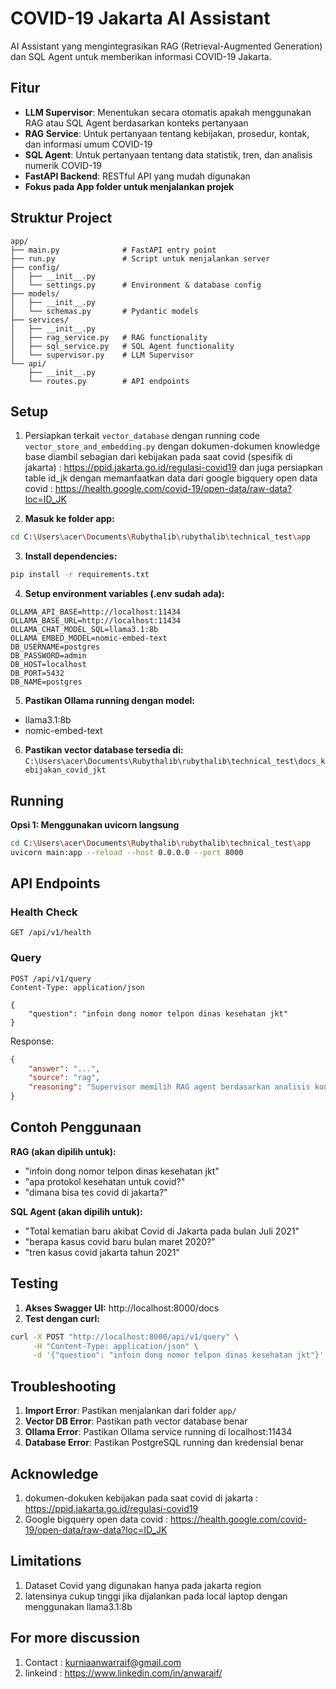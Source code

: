 # COVID-19 Jakarta AI Assistant

AI Assistant yang mengintegrasikan RAG (Retrieval-Augmented Generation) dan SQL Agent untuk memberikan informasi COVID-19 Jakarta.

## Fitur

- **LLM Supervisor**: Menentukan secara otomatis apakah menggunakan RAG atau SQL Agent berdasarkan konteks pertanyaan
- **RAG Service**: Untuk pertanyaan tentang kebijakan, prosedur, kontak, dan informasi umum COVID-19
- **SQL Agent**: Untuk pertanyaan tentang data statistik, tren, dan analisis numerik COVID-19
- **FastAPI Backend**: RESTful API yang mudah digunakan
- **Fokus pada App folder untuk menjalankan projek**

## Struktur Project

```
app/
├── main.py              # FastAPI entry point
├── run.py               # Script untuk menjalankan server
├── config/
│   ├── __init__.py
│   └── settings.py      # Environment & database config
├── models/
│   ├── __init__.py
│   └── schemas.py       # Pydantic models
├── services/
│   ├── __init__.py
│   ├── rag_service.py   # RAG functionality
│   ├── sql_service.py   # SQL Agent functionality
│   └── supervisor.py    # LLM Supervisor
└── api/
    ├── __init__.py
    └── routes.py        # API endpoints
```

## Setup
1. Persiapkan terkait `vector_database` dengan running code `vector_store_and_embedding.py` dengan dokumen-dokumen knowledge base diambil sebagian dari kebijakan pada saat covid (spesifik di jakarta) : https://ppid.jakarta.go.id/regulasi-covid19 dan juga persiapkan table id_jk dengan memanfaatkan data dari google bigquery open data covid : https://health.google.com/covid-19/open-data/raw-data?loc=ID_JK

2. **Masuk ke folder app:**
```bash
cd C:\Users\acer\Documents\Rubythalib\rubythalib\technical_test\app
```

3. **Install dependencies:**
```bash
pip install -r requirements.txt
```

4. **Setup environment variables (.env sudah ada):**
```
OLLAMA_API_BASE=http://localhost:11434
OLLAMA_BASE_URL=http://localhost:11434
OLLAMA_CHAT_MODEL_SQL=llama3.1:8b
OLLAMA_EMBED_MODEL=nomic-embed-text
DB_USERNAME=postgres
DB_PASSWORD=admin
DB_HOST=localhost
DB_PORT=5432
DB_NAME=postgres
```

5. **Pastikan Ollama running dengan model:**
- llama3.1:8b
- nomic-embed-text

6. **Pastikan vector database tersedia di:**
`C:\Users\acer\Documents\Rubythalib\rubythalib\technical_test\docs_kebijakan_covid_jkt`

## Running

**Opsi 1: Menggunakan uvicorn langsung**
```bash
cd C:\Users\acer\Documents\Rubythalib\rubythalib\technical_test\app
uvicorn main:app --reload --host 0.0.0.0 --port 8000
```

## API Endpoints

### Health Check
```
GET /api/v1/health
```

### Query
```
POST /api/v1/query
Content-Type: application/json

{
    "question": "infoin dong nomor telpon dinas kesehatan jkt"
}
```

Response:
```json
{
    "answer": "...",
    "source": "rag",
    "reasoning": "Supervisor memilih RAG agent berdasarkan analisis konteks pertanyaan."
}
```

## Contoh Penggunaan

**RAG (akan dipilih untuk):**
- "infoin dong nomor telpon dinas kesehatan jkt"
- "apa protokol kesehatan untuk covid?"
- "dimana bisa tes covid di jakarta?"

**SQL Agent (akan dipilih untuk):**
- "Total kematian baru akibat Covid di Jakarta pada bulan Juli 2021"
- "berapa kasus covid baru bulan maret 2020?"
- "tren kasus covid jakarta tahun 2021"

## Testing

1. **Akses Swagger UI:** http://localhost:8000/docs
2. **Test dengan curl:**
```bash
curl -X POST "http://localhost:8000/api/v1/query" \
     -H "Content-Type: application/json" \
     -d '{"question": "infoin dong nomor telpon dinas kesehatan jkt"}'
```

## Troubleshooting

1. **Import Error**: Pastikan menjalankan dari folder `app/`
2. **Vector DB Error**: Pastikan path vector database benar
3. **Ollama Error**: Pastikan Ollama service running di localhost:11434
4. **Database Error**: Pastikan PostgreSQL running dan kredensial benar

## Acknowledge
1. dokumen-dokuken kebijakan pada saat covid di jakarta : https://ppid.jakarta.go.id/regulasi-covid19
2. Google bigquery open data covid : https://health.google.com/covid-19/open-data/raw-data?loc=ID_JK

## Limitations
1. Dataset Covid yang digunakan hanya pada jakarta region
2. latensinya cukup tinggi jika dijalankan pada local laptop dengan menggunakan llama3.1:8b

## For more discussion
1. Contact : kurniaanwarraif@gmail.com
2. linkeind : https://www.linkedin.com/in/anwaraif/
